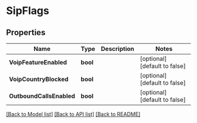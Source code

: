 # SipFlags

## Properties
Name | Type | Description | Notes
------------ | ------------- | ------------- | -------------
**VoipFeatureEnabled** | **bool** |  | [optional] [default to false]
**VoipCountryBlocked** | **bool** |  | [optional] [default to false]
**OutboundCallsEnabled** | **bool** |  | [optional] [default to false]

[[Back to Model list]](../README.md#documentation-for-models) [[Back to API list]](../README.md#documentation-for-api-endpoints) [[Back to README]](../README.md)


